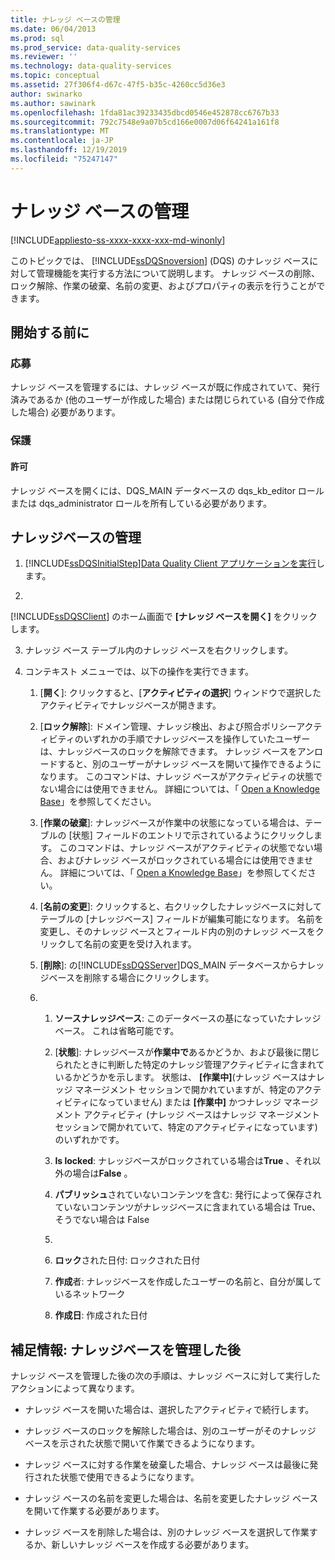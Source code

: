 ```yaml
---
title: ナレッジ ベースの管理
ms.date: 06/04/2013
ms.prod: sql
ms.prod_service: data-quality-services
ms.reviewer: ''
ms.technology: data-quality-services
ms.topic: conceptual
ms.assetid: 27f306f4-d67c-47f5-b35c-4260cc5d36e3
author: swinarko
ms.author: sawinark
ms.openlocfilehash: 1fda81ac39233435dbcd0546e452878cc6767b33
ms.sourcegitcommit: 792c7548e9a07b5cd166e0007d06f64241a161f8
ms.translationtype: MT
ms.contentlocale: ja-JP
ms.lasthandoff: 12/19/2019
ms.locfileid: "75247147"
---
```

# <a name="manage-a-knowledge-base"></a>ナレッジ ベースの管理

[!INCLUDE[appliesto-ss-xxxx-xxxx-xxx-md-winonly](../includes/appliesto-ss-xxxx-xxxx-xxx-md-winonly.md)]

  このトピックでは、 [!INCLUDE[ssDQSnoversion](../includes/ssdqsnoversion-md.md)] (DQS) のナレッジ ベースに対して管理機能を実行する方法について説明します。 ナレッジ ベースの削除、ロック解除、作業の破棄、名前の変更、およびプロパティの表示を行うことができます。  
  
##  <a name="BeforeYouBegin"></a>開始する前に  
  
###  <a name="Prerequisites"></a>応募  
 ナレッジ ベースを管理するには、ナレッジ ベースが既に作成されていて、発行済みであるか (他のユーザーが作成した場合) または閉じられている (自分で作成した場合) 必要があります。  
  
###  <a name="Security"></a>保護  
  
####  <a name="Permissions"></a>許可  
 ナレッジ ベースを開くには、DQS_MAIN データベースの dqs_kb_editor ロールまたは dqs_administrator ロールを所有している必要があります。  
  
##  <a name="Manage"></a>ナレッジベースの管理  
  
1.  [!INCLUDE[ssDQSInitialStep](../includes/ssdqsinitialstep-md.md)][Data Quality Client アプリケーションを実行](../data-quality-services/run-the-data-quality-client-application.md)します。  
  
2.  
  [!INCLUDE[ssDQSClient](../includes/ssdqsclient-md.md)] のホーム画面で **[ナレッジ ベースを開く]** をクリックします。  
  
3.  ナレッジ ベース テーブル内のナレッジ ベースを右クリックします。  
  
4.  コンテキスト メニューでは、以下の操作を実行できます。  
  
    1.  [**開く**]: クリックすると、[**アクティビティの選択**] ウィンドウで選択したアクティビティでナレッジベースが開きます。  
  
    2.  [**ロック解除**]: ドメイン管理、ナレッジ検出、および照合ポリシーアクティビティのいずれかの手順でナレッジベースを操作していたユーザーは、ナレッジベースのロックを解除できます。 ナレッジ ベースをアンロードすると、別のユーザーがナレッジ ベースを開いて操作できるようになります。 このコマンドは、ナレッジ ベースがアクティビティの状態でない場合には使用できません。 詳細については、「 [Open a Knowledge Base](../data-quality-services/open-a-knowledge-base.md)」を参照してください。  
  
    3.  [**作業の破棄**]: ナレッジベースが作業中の状態になっている場合は、テーブルの [状態] フィールドのエントリで示されているようにクリックします。 このコマンドは、ナレッジ ベースがアクティビティの状態でない場合、およびナレッジ ベースがロックされている場合には使用できません。 詳細については、「 [Open a Knowledge Base](../data-quality-services/open-a-knowledge-base.md)」を参照してください。  
  
    4.  [**名前の変更**]: クリックすると、右クリックしたナレッジベースに対してテーブルの [ナレッジベース] フィールドが編集可能になります。 名前を変更し、そのナレッジ ベースとフィールド内の別のナレッジ ベースをクリックして名前の変更を受け入れます。  
  
    5.  [**削除**]: の[!INCLUDE[ssDQSServer](../includes/ssdqsserver-md.md)]DQS_MAIN データベースからナレッジベースを削除する場合にクリックします。  
  
    6.  [**プロパティ**]: クリックすると、データベースのプロパティが読み取り専用で表示されます。  
  
        1.  **ソースナレッジベース**: このデータベースの基になっていたナレッジベース。 これは省略可能です。  
  
        2.  [**状態**]: ナレッジベースが**作業中で**あるかどうか、および最後に閉じられたときに判断した特定のナレッジ管理アクティビティに含まれているかどうかを示します。 状態は、 **[作業中]**(ナレッジ ベースはナレッジ マネージメント セッションで開かれていますが、特定のアクティビティになっていません) または **[作業中]** かつナレッジ マネージメント アクティビティ (ナレッジ ベースはナレッジ マネージメント セッションで開かれていて、特定のアクティビティになっています) のいずれかです。  
  
        3.  **Is locked**: ナレッジベースがロックされている場合は**True** 、それ以外の場合は**False** 。  
  
        4.  **パブリッシュ**されていないコンテンツを含む: 発行によって保存されていないコンテンツがナレッジベースに含まれている場合は True、そうでない場合は False  
  
        5.  [**ロック者**]: ナレッジベースを閉じたユーザーの名前をロックします。  
  
        6.  **ロック**された日付: ロックされた日付  
  
        7.  **作成**者: ナレッジベースを作成したユーザーの名前と、自分が属しているネットワーク  
  
        8.  **作成日**: 作成された日付  
  
##  <a name="FollowUp"></a>補足情報: ナレッジベースを管理した後  
 ナレッジ ベースを管理した後の次の手順は、ナレッジ ベースに対して実行したアクションによって異なります。  
  
-   ナレッジ ベースを開いた場合は、選択したアクティビティで続行します。  
  
-   ナレッジ ベースのロックを解除した場合は、別のユーザーがそのナレッジ ベースを示された状態で開いて作業できるようになります。  
  
-   ナレッジ ベースに対する作業を破棄した場合、ナレッジ ベースは最後に発行された状態で使用できるようになります。  
  
-   ナレッジ ベースの名前を変更した場合は、名前を変更したナレッジ ベースを開いて作業する必要があります。  
  
-   ナレッジ ベースを削除した場合は、別のナレッジ ベースを選択して作業するか、新しいナレッジ ベースを作成する必要があります。  
  
  
